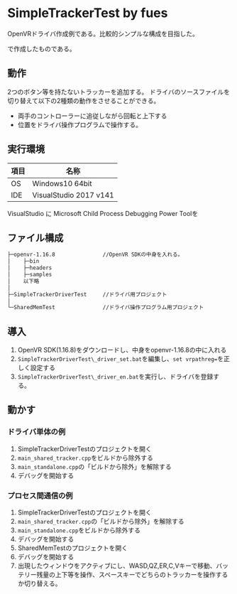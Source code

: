 # SimpleTrackerTest by fues

OpenVRドライバ作成例である。比較的シンプルな構成を目指した。

で作成したものである。

## 動作

2つのボタン等を持たないトラッカーを追加する。
ドライバのソースファイルを切り替えて以下の2種類の動作をさせることができる。

- 両手のコントローラーに追従しながら回転と上下する
- 位置をドライバ操作プログラムで操作する。

## 実行環境

|項目|名称|
|--|--|
|OS|Windows10 64bit|
|IDE|VisualStudio 2017 v141|

VisualStudio に Microsoft Child Process Debugging Power Toolを

## ファイル構成

```txt
├─openvr-1.16.8               //OpenVR SDKの中身を入れる。
│    ├─bin
│    ├─headers
│    ├─samples
│    以下略
│
├─SimpleTrackerDriverTest     //ドライバ用プロジェクト
│
└─SharedMemTest               //ドライバ操作プログラム用プロジェクト
```

## 導入

1. OpenVR SDK(1.16.8)をダウンロードし、中身をopenvr-1.16.8の中に入れる
1. `SimpleTrackerDriverTest\_driver_set.bat`を編集し、`set vrpathreg=`を正しく設定する
1. `SimpleTrackerDriverTest\_driver_en.bat`を実行し、ドライバを登録する。

## 動かす

### ドライバ単体の例

1. SimpleTrackerDriverTestのプロジェクトを開く
1. `main_shared_tracker.cpp`をビルドから除外する
1. `main_standalone.cpp`の「ビルドから除外」を解除する
1. デバッグを開始する

### プロセス間通信の例

1. SimpleTrackerDriverTestのプロジェクトを開く
1. `main_shared_tracker.cpp`の「ビルドから除外」を解除する
1. `main_standalone.cpp`をビルドから除外する
1. デバッグを開始する
1. SharedMemTestのプロジェクトを開く
1. デバッグを開始する
1. 出現したウィンドウをアクティブにし、WASD,QZ,ER,C,Vキーで移動、バッテリー残量の上下等を操作、スペースキーでどちらのトラッカーを操作するか切り替える。